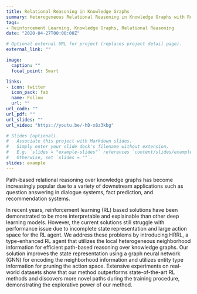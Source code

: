```yaml
---
title: Relational Reasoning in Knowledge Graphs
summary: Heterogeneous Relational Reasoning in Knowledge Graphs with Reinforcement Learning
tags:
- Reinforcement Learning, Knowledge Graphs, Relational Reasoning
date: "2020-04-27T00:00:00Z"

# Optional external URL for project (replaces project detail page).
external_link: ""

image:
  caption: ""
  focal_point: Smart

links:
- icon: twitter
  icon_pack: fab
  name: Follow
  url: ""
url_code: ""
url_pdf: ""
url_slides: ""
url_video: "https://youtu.be/-hD-x8z3kbg"

# Slides (optional).
#   Associate this project with Markdown slides.
#   Simply enter your slide deck's filename without extension.
#   E.g. `slides = "example-slides"` references `content/slides/example-slides.md`.
#   Otherwise, set `slides = ""`.
slides: example
---
```


Path-based relational reasoning over knowledge graphs has become increasingly popular due to a variety of downstream applications such as question answering in dialogue systems, fact prediction, and recommendation systems. 

In recent years, reinforcement learning (RL) based solutions have been demonstrated to be more interpretable and explainable than other deep learning models. However, the current solutions still struggle with performance issue due to incomplete state representation and large action space for the RL agent. We address these problems by introducing HRRL, a type-enhanced RL agent that utilizes the local heterogeneous neighborhood information for efficient path-based reasoning over knowledge graphs. Our solution improves the state representation using a graph neural network (GNN) for encoding the neighborhood information and utilizes entity type information for pruning the action space. Extensive experiments on real-world datasets show that our method outperforms state-of-the-art RL methods and discovers more novel paths during the training procedure, demonstrating the explorative power of our method.